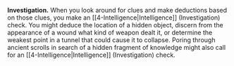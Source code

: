 **Investigation.** When you look around for clues and make deductions based on those clues, you make an [[4-Intelligence|Intelligence]] (Investigation) check. You might deduce the location of a hidden object, discern from the appearance of a wound what kind of weapon dealt it, or determine the weakest point in a tunnel that could cause it to collapse. Poring through ancient scrolls in search of a hidden fragment of knowledge might also call for an [[4-Intelligence|Intelligence]] (Investigation) check.